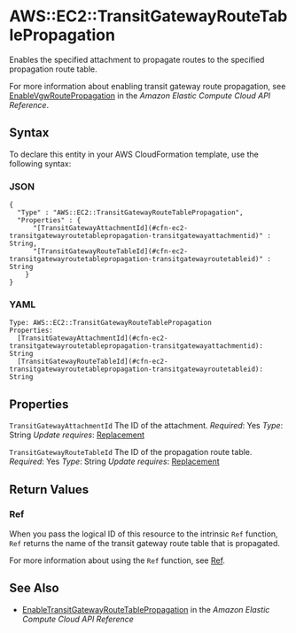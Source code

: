 # AWS::EC2::TransitGatewayRouteTablePropagation<a name="aws-resource-ec2-transitgatewayroutetablepropagation"></a>

Enables the specified attachment to propagate routes to the specified propagation route table\.

For more information about enabling transit gateway route propagation, see [EnableVgwRoutePropagation](https://docs.aws.amazon.com/AWSEC2/latest/APIReference/API_EnableTransitGatewayRouteTablePropagation.html) in the *Amazon Elastic Compute Cloud API Reference*\.

## Syntax<a name="aws-resource-ec2-transitgatewayroutetablepropagation-syntax"></a>

To declare this entity in your AWS CloudFormation template, use the following syntax:

### JSON<a name="aws-resource-ec2-transitgatewayroutetablepropagation-syntax.json"></a>

```
{
  "Type" : "AWS::EC2::TransitGatewayRouteTablePropagation",
  "Properties" : {
      "[TransitGatewayAttachmentId](#cfn-ec2-transitgatewayroutetablepropagation-transitgatewayattachmentid)" : String,
      "[TransitGatewayRouteTableId](#cfn-ec2-transitgatewayroutetablepropagation-transitgatewayroutetableid)" : String
    }
}
```

### YAML<a name="aws-resource-ec2-transitgatewayroutetablepropagation-syntax.yaml"></a>

```
Type: AWS::EC2::TransitGatewayRouteTablePropagation
Properties:
  [TransitGatewayAttachmentId](#cfn-ec2-transitgatewayroutetablepropagation-transitgatewayattachmentid): String
  [TransitGatewayRouteTableId](#cfn-ec2-transitgatewayroutetablepropagation-transitgatewayroutetableid): String
```

## Properties<a name="aws-resource-ec2-transitgatewayroutetablepropagation-properties"></a>

`TransitGatewayAttachmentId`  <a name="cfn-ec2-transitgatewayroutetablepropagation-transitgatewayattachmentid"></a>
The ID of the attachment\.
*Required*: Yes
*Type*: String
*Update requires*: [Replacement](https://docs.aws.amazon.com/AWSCloudFormation/latest/UserGuide/using-cfn-updating-stacks-update-behaviors.html#update-replacement)

`TransitGatewayRouteTableId`  <a name="cfn-ec2-transitgatewayroutetablepropagation-transitgatewayroutetableid"></a>
The ID of the propagation route table\.
*Required*: Yes
*Type*: String
*Update requires*: [Replacement](https://docs.aws.amazon.com/AWSCloudFormation/latest/UserGuide/using-cfn-updating-stacks-update-behaviors.html#update-replacement)

## Return Values<a name="aws-resource-ec2-transitgatewayroutetablepropagation-return-values"></a>

### Ref<a name="aws-resource-ec2-transitgatewayroutetablepropagation-return-values-ref"></a>

 When you pass the logical ID of this resource to the intrinsic `Ref` function, `Ref` returns the name of the transit gateway route table that is propagated\.

For more information about using the `Ref` function, see [Ref](https://docs.aws.amazon.com/AWSCloudFormation/latest/UserGuide/intrinsic-function-reference-ref.html)\.

## See Also<a name="aws-resource-ec2-transitgatewayroutetablepropagation--seealso"></a>
+  [EnableTransitGatewayRouteTablePropagation](https://docs.aws.amazon.com/AWSEC2/latest/APIReference/API_EnableTransitGatewayRouteTablePropagation.html) in the *Amazon Elastic Compute Cloud API Reference*
